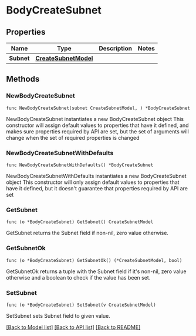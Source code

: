 # BodyCreateSubnet

## Properties

Name | Type | Description | Notes
------------ | ------------- | ------------- | -------------
**Subnet** | [**CreateSubnetModel**](CreateSubnetModel.md) |  | 

## Methods

### NewBodyCreateSubnet

`func NewBodyCreateSubnet(subnet CreateSubnetModel, ) *BodyCreateSubnet`

NewBodyCreateSubnet instantiates a new BodyCreateSubnet object
This constructor will assign default values to properties that have it defined,
and makes sure properties required by API are set, but the set of arguments
will change when the set of required properties is changed

### NewBodyCreateSubnetWithDefaults

`func NewBodyCreateSubnetWithDefaults() *BodyCreateSubnet`

NewBodyCreateSubnetWithDefaults instantiates a new BodyCreateSubnet object
This constructor will only assign default values to properties that have it defined,
but it doesn't guarantee that properties required by API are set

### GetSubnet

`func (o *BodyCreateSubnet) GetSubnet() CreateSubnetModel`

GetSubnet returns the Subnet field if non-nil, zero value otherwise.

### GetSubnetOk

`func (o *BodyCreateSubnet) GetSubnetOk() (*CreateSubnetModel, bool)`

GetSubnetOk returns a tuple with the Subnet field if it's non-nil, zero value otherwise
and a boolean to check if the value has been set.

### SetSubnet

`func (o *BodyCreateSubnet) SetSubnet(v CreateSubnetModel)`

SetSubnet sets Subnet field to given value.



[[Back to Model list]](../README.md#documentation-for-models) [[Back to API list]](../README.md#documentation-for-api-endpoints) [[Back to README]](../README.md)


